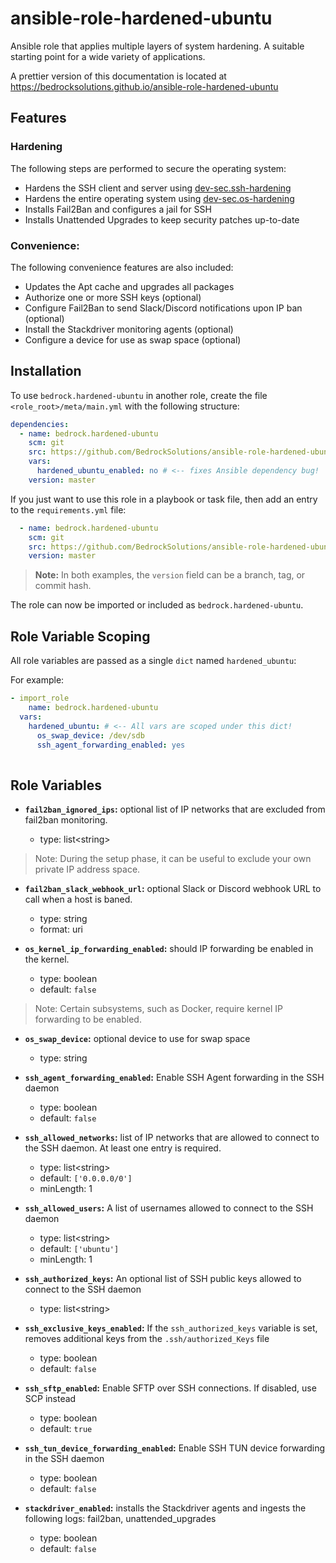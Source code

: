 # ansible-role-hardened-ubuntu

Ansible role that applies multiple layers of system hardening. 
A suitable starting point for a wide variety of applications.

A prettier version of this documentation is located at 
https://bedrocksolutions.github.io/ansible-role-hardened-ubuntu

## Features

### Hardening

The following steps are performed to secure the operating system:

* Hardens the SSH client and server using 
[dev-sec.ssh-hardening](https://github.com/dev-sec/ansible-ssh-hardening)
* Hardens the entire operating system using 
[dev-sec.os-hardening](https://github.com/dev-sec/ansible-os-hardening)
* Installs Fail2Ban and configures a jail for SSH
* Installs Unattended Upgrades to keep security patches up-to-date

### Convenience:

The following convenience features are also included:

* Updates the Apt cache and upgrades all packages
* Authorize one or more SSH keys (optional)
* Configure Fail2Ban to send Slack/Discord notifications upon
IP ban (optional)
* Install the Stackdriver monitoring agents (optional)
* Configure a device for use as swap space (optional)

## Installation

To use `bedrock.hardened-ubuntu` in another role, create the file 
`<role_root>/meta/main.yml` with the following structure:

```yaml
dependencies:
  - name: bedrock.hardened-ubuntu
    scm: git
    src: https://github.com/BedrockSolutions/ansible-role-hardened-ubuntu.git
    vars:
      hardened_ubuntu_enabled: no # <-- fixes Ansible dependency bug!
    version: master
```

If you just want to use this role in a playbook or task file, then
add an entry to the `requirements.yml` file:

```yaml
  - name: bedrock.hardened-ubuntu
    scm: git
    src: https://github.com/BedrockSolutions/ansible-role-hardened-ubuntu.git
    version: master
```
>__Note:__ In both examples, the `version` field can be a branch, tag, or commit hash.

The role can now be imported or included as `bedrock.hardened-ubuntu`.

## Role Variable Scoping

All role variables are passed as a single `dict` 
named `hardened_ubuntu`:

For example:

```yaml
- import_role
    name: bedrock.hardened-ubuntu
  vars:
    hardened_ubuntu: # <-- All vars are scoped under this dict!
      os_swap_device: /dev/sdb
      ssh_agent_forwarding_enabled: yes
      
```

## Role Variables

* __`fail2ban_ignored_ips`:__ optional list of IP networks that 
are excluded from fail2ban monitoring. 

    * type: list\<string\>

> Note: During the setup phase, it can be useful to exclude your 
own private IP address space.

* __`fail2ban_slack_webhook_url`:__ optional Slack or Discord
webhook URL to call when a host is baned.
    * type: string
    * format: uri

* __`os_kernel_ip_forwarding_enabled`:__ should IP forwarding be enabled
in the kernel. 

    * type: boolean
    * default: `false`

> Note: Certain subsystems, such as Docker, require kernel IP
forwarding to be enabled.
      
* __`os_swap_device`:__ optional device to use for swap space
    * type: string

* __`ssh_agent_forwarding_enabled`:__ Enable SSH Agent forwarding
in the SSH daemon

    * type: boolean
    * default: `false`

* __`ssh_allowed_networks`:__ list of IP networks that are allowed
to connect to the SSH daemon. At least one entry is required.
    * type: list\<string\>
    * default: `['0.0.0.0/0']`
    * minLength: 1

* __`ssh_allowed_users`:__ A list of usernames allowed to connect 
to the SSH daemon

    * type: list\<string\>
    * default: `['ubuntu']`
    * minLength: 1

* __`ssh_authorized_keys`:__ An optional list of SSH public keys 
allowed to connect to the SSH daemon

    * type: list\<string\>

* __`ssh_exclusive_keys_enabled`:__ If the `ssh_authorized_keys`
variable is set, removes additional keys from the 
`.ssh/authorized_Keys` file

    * type: boolean
    * default: `false`

* __`ssh_sftp_enabled`:__ Enable SFTP over SSH connections. If
disabled, use SCP instead

    * type: boolean
    * default: `true`
      
* __`ssh_tun_device_forwarding_enabled`:__ Enable SSH TUN device
forwarding in the SSH daemon

    * type: boolean
    * default: `false`
      
* __`stackdriver_enabled`:__ installs the Stackdriver agents and
ingests the following logs: fail2ban, unattended_upgrades 

    * type: boolean
    * default: `false`
